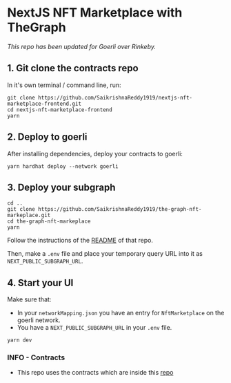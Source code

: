 # NextJS NFT Marketplace with TheGraph

*This repo has been updated for Goerli over Rinkeby.*

## 1. Git clone the contracts repo

In it's own terminal / command line, run: 

```
git clone https://github.com/SaikrishnaReddy1919/nextjs-nft-marketplace-frontend.git
cd nextjs-nft-marketplace-frontend
yarn
```

## 2. Deploy to goerli 

After installing dependencies, deploy your contracts to goerli:

```
yarn hardhat deploy --network goerli
```

## 3. Deploy your subgraph

```
cd ..
git clone https://github.com/SaikrishnaReddy1919/the-graph-nft-markeplace.git
cd the-graph-nft-markeplace
yarn
```

Follow the instructions of the [README](https://github.com/SaikrishnaReddy1919/the-graph-nft-markeplace/blob/main/README.md) of that repo. 

Then, make a `.env` file and place your temporary query URL into it as `NEXT_PUBLIC_SUBGRAPH_URL`.


## 4. Start your UI

Make sure that:
- In your `networkMapping.json` you have an entry for `NftMarketplace` on the goerli network. 
- You have a `NEXT_PUBLIC_SUBGRAPH_URL` in your `.env` file. 

```
yarn dev
```


### INFO - Contracts
- This repo uses the contracts which are inside this [repo](https://github.com/SaikrishnaReddy1919/hardhat-nft-marketplace) 

